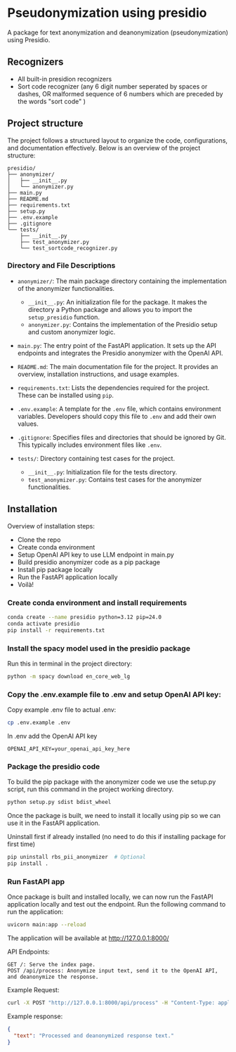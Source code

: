 # Pseudonymization using presidio

A package for text anonymization and deanonymization (pseudonymization) using Presidio.

## Recognizers

- All built-in presidion recognizers
- Sort code recognizer (any 6 digit number seperated by spaces or dashes, OR malformed sequence of 6 numbers which are preceded by the words "sort code" )

## Project structure
The project follows a structured layout to organize the code, configurations, and documentation effectively. Below is an overview of the project structure:
```
presidio/
├── anonymizer/
│   ├── __init__.py
│   └── anonymizer.py
├── main.py
├── README.md
├── requirements.txt
├── setup.py
├── .env.example
├── .gitignore
└── tests/
    ├── __init__.py
    ├── test_anonymizer.py
    └── test_sortcode_recognizer.py
```

### Directory and File Descriptions

- `anonymizer/`: The main package directory containing the implementation of the anonymizer functionalities.
  - `__init__.py`: An initialization file for the package. It makes the directory a Python package and allows you to import the `setup_presidio` function.
  - `anonymizer.py`: Contains the implementation of the Presidio setup and custom anonymizer logic.

- `main.py`: The entry point of the FastAPI application. It sets up the API endpoints and integrates the Presidio anonymizer with the OpenAI API.

- `README.md`: The main documentation file for the project. It provides an overview, installation instructions, and usage examples.

- `requirements.txt`: Lists the dependencies required for the project. These can be installed using `pip`.

- `.env.example`: A template for the `.env` file, which contains environment variables. Developers should copy this file to `.env` and add their own values.

- `.gitignore`: Specifies files and directories that should be ignored by Git. This typically includes environment files like `.env`.

- `tests/`: Directory containing test cases for the project.
  - `__init__.py`: Initialization file for the tests directory.
  - `test_anonymizer.py`: Contains test cases for the anonymizer functionalities.


## Installation

Overview of installation steps:
- Clone the repo 
- Create conda environment
- Setup OpenAI API key to use LLM endpoint in main.py
- Build presidio anonymizer code as a pip package
- Install pip package locally
- Run the FastAPI application locally
- Voilà!

### Create conda environment and install requirements
```sh
conda create --name presidio python=3.12 pip=24.0
conda activate presidio
pip install -r requirements.txt
```

### Install the spacy model used in the presidio package
Run this in terminal in the project directory:
```sh
python -m spacy download en_core_web_lg
```

### Copy the .env.example file to .env and setup OpenAI API key:

Copy example .env file to actual .env:
```sh
cp .env.example .env
```

In .env add the OpenAI API key
```
OPENAI_API_KEY=your_openai_api_key_here
```

### Package the presidio code

To build the pip package with the anonymizer code we use the setup.py script, run this command in the project working directory.
```sh
python setup.py sdist bdist_wheel
```



Once the package is built, we need to install it locally using pip so we can use it in the FastAPI application.

Uninstall first if already installed (no need to do this if installing package for first time)

```sh
pip uninstall rbs_pii_anonymizer  # Optional 
pip install .
```

### Run FastAPI app
Once package is built and installed locally, we can now run the FastAPI application locally and test out the endpoint.
Run the following command to run the application:

```sh
uvicorn main:app --reload
```
The application will be available at http://127.0.0.1:8000/

API Endpoints:
```
GET /: Serve the index page.
POST /api/process: Anonymize input text, send it to the OpenAI API, and deanonymize the response.
```
    
Example Request:

```sh
curl -X POST "http://127.0.0.1:8000/api/process" -H "Content-Type: application/json" -d '{"text": "Your input text here."}'
```

Example response:
```json
{
  "text": "Processed and deanonymized response text."
}
```
